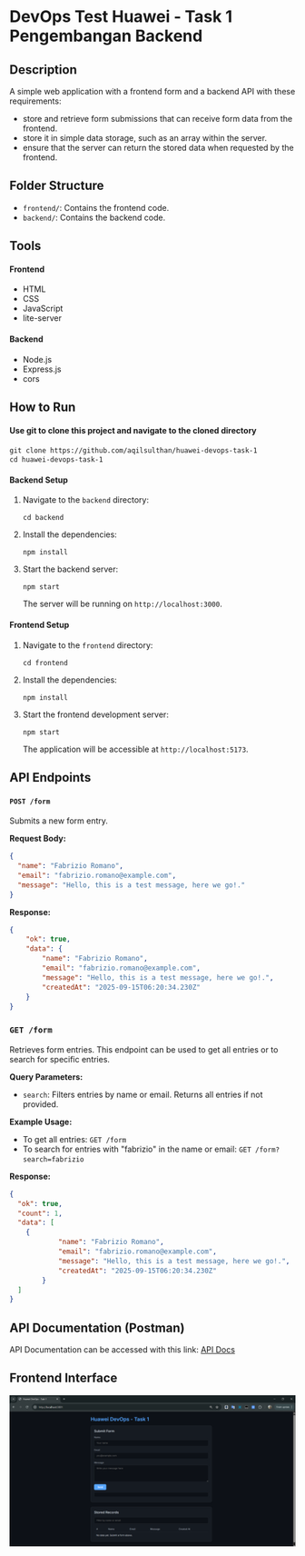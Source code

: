 # DevOps Test Huawei - Task 1 Pengembangan Backend

## Description 
A simple web application with a frontend form and a backend API with these requirements:
- store and retrieve form submissions that can receive form data from the frontend.
- store it in simple data storage, such as an array within the server.
- ensure that the server can return the stored data when requested by the frontend.

## Folder Structure

- `frontend/`: Contains the frontend code.
- `backend/`: Contains the backend code.

## Tools

#### Frontend

- HTML
- CSS
- JavaScript
- lite-server

#### Backend

- Node.js
- Express.js
- cors

## How to Run


#### Use git to clone this project and navigate to the cloned directory
```
git clone https://github.com/aqilsulthan/huawei-devops-task-1
cd huawei-devops-task-1
```

#### Backend Setup

1.  Navigate to the `backend` directory:
    ```
    cd backend
    ```
2.  Install the dependencies:
    ```
    npm install
    ```
3.  Start the backend server:
    ```
    npm start
    ```
    The server will be running on `http://localhost:3000`.

#### Frontend Setup

1.  Navigate to the `frontend` directory:
    ```
    cd frontend
    ```
2.  Install the dependencies:
    ```
    npm install
    ```
3.  Start the frontend development server:
    ```
    npm start
    ```
    The application will be accessible at `http://localhost:5173`.

## API Endpoints

#### `POST /form`

Submits a new form entry.

**Request Body:**

```json
{
  "name": "Fabrizio Romano",
  "email": "fabrizio.romano@example.com",
  "message": "Hello, this is a test message, here we go!."
}
```

**Response:**

```json
{
    "ok": true,
    "data": {
        "name": "Fabrizio Romano",
        "email": "fabrizio.romano@example.com",
        "message": "Hello, this is a test message, here we go!.",
        "createdAt": "2025-09-15T06:20:34.230Z"
    }
}
```

### `GET /form`

Retrieves form entries. This endpoint can be used to get all entries or to search for specific entries.

**Query Parameters:**

- `search`: Filters entries by name or email. Returns all entries if not provided.

**Example Usage:**

- To get all entries: `GET /form`
- To search for entries with "fabrizio" in the name or email: `GET /form?search=fabrizio`

**Response:**

```json
{
  "ok": true,
  "count": 1,
  "data": [
    {
            "name": "Fabrizio Romano",
            "email": "fabrizio.romano@example.com",
            "message": "Hello, this is a test message, here we go!.",
            "createdAt": "2025-09-15T06:20:34.230Z"
        }
  ]
}
```

## API Documentation (Postman)

API Documentation can be accessed with this link: [API Docs](https://documenter.getpostman.com/view/24770514/2sB3HqGxxk)

## Frontend Interface
![Initial Page](image/frontend_task1.png)